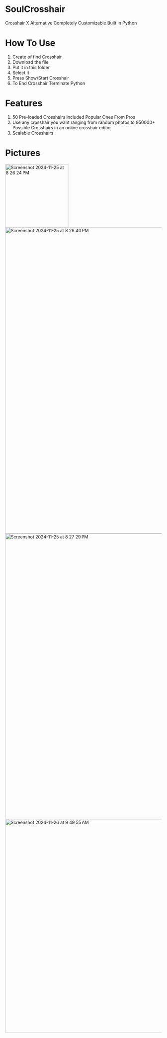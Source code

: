 # SoulCrosshair
Crosshair X Alternative Completely Customizable Built in Python

# How To Use
1. Create of find Crosshair
2. Download the file
3. Put it in this folder
4. Select it
5. Press Show/Start Crosshair
6. To End Crosshair Terminate Python

# Features
1. 50 Pre-loaded Crosshairs Included Popular Ones From Pros
2. Use any crosshair you want ranging from random photos to 950000+ Possible Crosshairs in an online crosshair editor
3. Scalable Crosshairs

# Pictures
<img width="203" alt="Screenshot 2024-11-25 at 8 26 24 PM" src="https://github.com/user-attachments/assets/86073436-b04f-41f8-9f01-73e3d145e5a9">
<img width="986" alt="Screenshot 2024-11-25 at 8 26 40 PM" src="https://github.com/user-attachments/assets/ca57c2b6-1880-44e8-8153-e54bea5e71d8">
<img width="919" alt="Screenshot 2024-11-25 at 8 27 29 PM" src="https://github.com/user-attachments/assets/0778248c-0d5f-4f94-8446-d42596964272">
<img width="688" alt="Screenshot 2024-11-26 at 9 49 55 AM" src="https://github.com/user-attachments/assets/4fea2802-bbd7-46a7-b77a-307522e63673">



